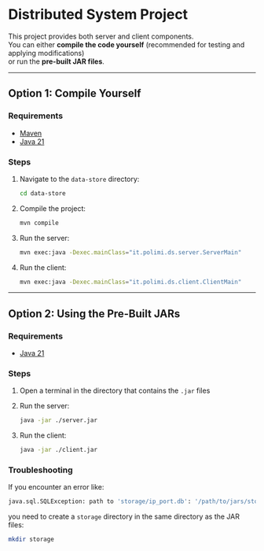 # Distributed System Project

This project provides both server and client components.\
You can either **compile the code yourself** (recommended for testing and applying modifications)\
or run the **pre-built JAR files**.

---

## Option 1: Compile Yourself

### Requirements

- [Maven](https://maven.apache.org/)
- [Java 21](https://www.oracle.com/it/java/technologies/downloads/)

### Steps

1. Navigate to the `data-store` directory:

   ```bash
   cd data-store
   ```
2. Compile the project:

   ```bash
   mvn compile
   ```
3. Run the server:

   ```bash
   mvn exec:java -Dexec.mainClass="it.polimi.ds.server.ServerMain"
   ```
4. Run the client:

   ```bash
   mvn exec:java -Dexec.mainClass="it.polimi.ds.client.ClientMain"
   ```

---

## Option 2: Using the Pre-Built JARs

### Requirements

- [Java 21](https://www.oracle.com/it/java/technologies/downloads/)

### Steps

1. Open a terminal in the directory that contains the `.jar` files

2. Run the server:

   ```bash
   java -jar ./server.jar
   ```
3. Run the client:

   ```bash
   java -jar ./client.jar
   ```

### Troubleshooting

If you encounter an error like:
   ```bash
   java.sql.SQLException: path to 'storage/ip_port.db': '/path/to/jars/storage' does not exist
   ```
you need to create a `storage` directory in the same directory as the JAR files:
   ```bash
   mkdir storage
   ```

